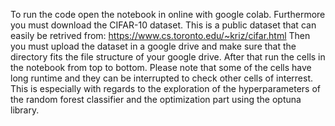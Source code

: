 To run the code open the notebook in online with google colab. Furthermore you must download the CIFAR-10 dataset. 
This is a public dataset that can easily be retrived from: 
https://www.cs.toronto.edu/~kriz/cifar.html 
Then you must upload the dataset in a google drive and make sure that the directory fits the file structure of your google drive. After that run the cells in the notebook from top to bottom.
Please note that some of the cells have long runtime and they can be interrupted to check other cells of interrest. This is especially with regards to the exploration of the hyperparameters of the random forest classifier and the optimization part using the optuna library.
